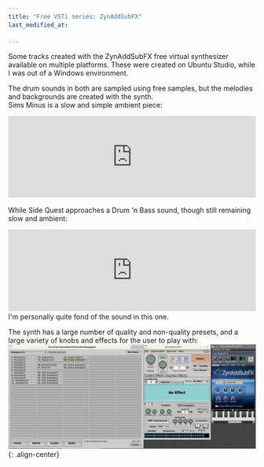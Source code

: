 ```yaml
---
title: "Free VSTi series: ZynAddSubFX"
last_modified_at:
  
---
```


Some tracks created with the ZynAddSubFX free virtual synthesizer available on multiple platforms. These were created on Ubuntu Studio, while I was out of a Windows environment.   

The drum sounds in both are sampled using free samples, but the melodies and backgrounds are created with the synth.  
Sims Minus is a slow and simple ambient piece:  

<iframe width="100%" height="166" scrolling="no" frameborder="no" allow="autoplay" src="https://w.soundcloud.com/player/?url=https%3A//api.soundcloud.com/tracks/603170907&color=%23ff5500&auto_play=false&hide_related=false&show_comments=true&show_user=true&show_reposts=false&show_teaser=true"></iframe>  

While Side Quest approaches a Drum 'n Bass sound, though still remaining slow and ambient:  
<iframe width="100%" height="166" scrolling="no" frameborder="no" allow="autoplay" src="https://w.soundcloud.com/player/?url=https%3A//api.soundcloud.com/tracks/603938043&color=%23ff5500&auto_play=false&hide_related=false&show_comments=true&show_user=true&show_reposts=false&show_teaser=true"></iframe>
I'm personally quite fond of the sound in this one.  

The synth has a large number of quality and non-quality presets, and a large variety of knobs and effects for the user to play with:  
![center-aligned-image](/images/zynaddsubfx.png){: .align-center}
